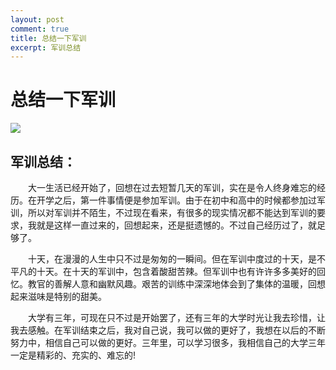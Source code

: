 ```yaml
---
layout: post
comment: true
title: 总结一下军训
excerpt: 军训总结
---
```


<h1 class="title">总结一下军训</h1>

![](https://i.loli.net/2018/09/12/5b99168ac868b.jpg)

## 军训总结：

　　大一生活已经开始了，回想在过去短暂几天的军训，实在是令人终身难忘的经历。在开学之后，第一件事情便是参加军训。由于在初中和高中的时候都参加过军训，所以对军训并不陌生，不过现在看来，有很多的现实情况都不能达到军训的要求，我就是这样一直过来的，回想起来，还是挺遗憾的。不过自己经历过了，就足够了。


　　十天，在漫漫的人生中只不过是匆匆的一瞬间。但在军训中度过的十天，是不平凡的十天。在十天的军训中，包含着酸甜苦辣。但军训中也有许许多多美好的回忆。教官的善解人意和幽默风趣。艰苦的训练中深深地体会到了集体的温暖，回想起来滋味是特别的甜美。


　　大学有三年，可现在只不过是开始罢了，还有三年的大学时光让我去珍惜，让我去感触。在军训结束之后，我对自己说，我可以做的更好了，我想在以后的不断努力中，相信自己可以做的更好。三年里，可以学习很多，我相信自己的大学三年一定是精彩的、充实的、难忘的!

